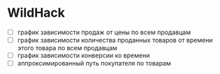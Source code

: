 # WildHack

- [ ] график зависимости продаж от цены по всем продавцам
- [ ] график зависимости количества проданных товаров от времени этого товара по всем продавцам
- [ ] график зависимости конверсии ко времени 
- [ ] аппроксимированный путь покупателя по товарам
